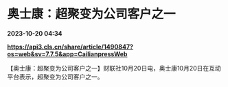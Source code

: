 # 奥士康：超聚变为公司客户之一

**2023-10-20 04:34**

**https://api3.cls.cn/share/article/1490847?os=web&sv=7.7.5&app=CailianpressWeb**

【奥士康：超聚变为公司客户之一】财联社10月20日电，奥士康10月20日在互动平台表示，超聚变为公司客户之一。